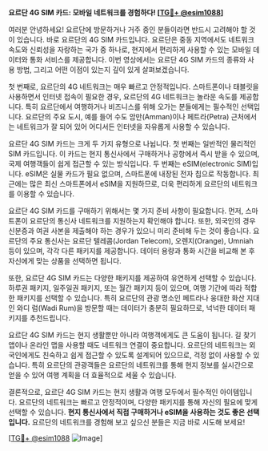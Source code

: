 **요르단 4G SIM 카드: 모바일 네트워크를 경험하다! [[TG💪+ @esim1088](https://t.me/s/esim1088)]**

여러분 안녕하세요! 요르단에 방문하거나 거주 중인 분들이라면 반드시 고려해야 할 것이 있습니다. 바로 요르단의 4G SIM 카드입니다. 요르단은 중동 지역에서도 네트워크 속도와 신뢰성을 자랑하는 국가 중 하나로, 현지에서 편리하게 사용할 수 있는 모바일 데이터와 통화 서비스를 제공합니다. 이번 영상에서는 요르단 4G SIM 카드의 종류와 사용 방법, 그리고 어떤 이점이 있는지 깊이 있게 살펴보겠습니다.

첫 번째로, 요르단의 4G 네트워크는 매우 빠르고 안정적입니다. 스마트폰이나 태블릿을 사용하면서 인터넷 접속이 필요한 경우, 요르단의 4G 네트워크는 놀라운 속도를 제공합니다. 특히 요르단에서 여행하거나 비즈니스를 위해 오가는 분들에게는 필수적인 선택입니다. 요르단의 주요 도시, 예를 들어 수도 암만(Amman)이나 페트라(Petra) 근처에서는 네트워크가 잘 되어 있어 어디서든 인터넷을 자유롭게 사용할 수 있습니다.

요르단 4G SIM 카드는 크게 두 가지 유형으로 나뉩니다. 첫 번째는 일반적인 물리적인 SIM 카드입니다. 이 카드는 현지 통신사에서 구매하거나 공항에서 즉시 받을 수 있으며, 국제 여행객들이 쉽게 접근할 수 있는 방식입니다. 두 번째는 eSIM(electronic SIM)입니다. eSIM은 실물 카드가 필요 없으며, 스마트폰에 내장된 전자 칩으로 작동합니다. 최근에는 많은 최신 스마트폰에서 eSIM을 지원하므로, 더욱 편리하게 요르단의 네트워크를 이용할 수 있습니다.

요르단 4G SIM 카드를 구매하기 위해서는 몇 가지 준비 사항이 필요합니다. 먼저, 스마트폰이 요르단의 통신사 네트워크를 지원하는지 확인해야 합니다. 또한, 외국인의 경우 신분증과 여권 사본을 제출해야 하는 경우가 있으니 미리 준비해 두는 것이 좋습니다. 요르단의 주요 통신사는 요르단 텔레콤(Jordan Telecom), 오렌지(Orange), Umniah 등이 있으며, 각각 다른 패키지를 제공합니다. 데이터 용량과 통화 시간을 비교해 본 후 자신에게 맞는 상품을 선택하면 됩니다.

또한, 요르단 4G SIM 카드는 다양한 패키지를 제공하여 유연하게 선택할 수 있습니다. 하루권 패키지, 일주일권 패키지, 또는 월간 패키지 등이 있으며, 여행 기간에 따라 적합한 패키지를 선택할 수 있습니다. 특히 요르단의 관광 명소인 페트라나 웅대한 화산 지대인 와디 럼(Wadi Rum)을 방문할 때는 데이터가 충분히 필요하므로, 넉넉한 데이터 패키지를 추천드립니다.

요르단 4G SIM 카드는 현지 생활뿐만 아니라 여행객에게도 큰 도움이 됩니다. 길 찾기 앱이나 온라인 맵을 사용할 때도 네트워크 연결이 중요합니다. 요르단의 네트워크는 외국인에게도 친숙하고 쉽게 접근할 수 있도록 설계되어 있으므로, 걱정 없이 사용할 수 있습니다. 특히 요르단의 관광객들은 요르단의 네트워크를 통해 현지 정보를 실시간으로 얻을 수 있어 여행 계획을 더 효율적으로 세울 수 있습니다.

결론적으로, 요르단 4G SIM 카드는 현지 생활과 여행 모두에서 필수적인 아이템입니다. 요르단의 네트워크는 빠르고 안정적이며, 다양한 패키지를 통해 자신의 필요에 맞게 선택할 수 있습니다. **현지 통신사에서 직접 구매하거나 eSIM을 사용하는 것도 좋은 선택입니다.** 요르단의 네트워크를 경험해 보고 싶으신 분들은 지금 바로 시도해 보세요!

[[TG💪+ @esim1088](https://t.me/s/esim1088) ![Image](https://i.postimg.cc/Y0z9fWf4/image.png)]